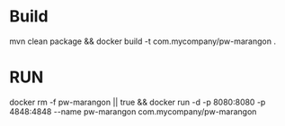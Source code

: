 # Build
mvn clean package && docker build -t com.mycompany/pw-marangon .

# RUN

docker rm -f pw-marangon || true && docker run -d -p 8080:8080 -p 4848:4848 --name pw-marangon com.mycompany/pw-marangon 